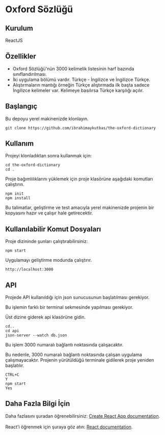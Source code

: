 # Oxford Sözlüğü

## Kurulum

ReactJS

## Özellikler

 - Oxford Sözlüğü'nün 3000 kelimelik listesinin harf bazında sınıflandırılması.
 - İki uygulama bölümü vardır. Türkçe - İngilizce ve İngilizce Türkçe.
 - Alıştırmaların mantığı örneğin Türkçe alıştırmada ilk başta sadece İngilizce kelimeler var. Kelimeye basılırsa Türkçe karşılığı açılır.

## Başlangıç

Bu depoyu yerel makinenizde klonlayın.

```
git clone https://github.com/ibrahimaykutbas/the-oxford-dictionary
```

## Kullanım

Projeyi klonladıktan sonra kullanmak için:

```
cd the-oxford-dictionary
cd .
```

Proje bağımlılıklarını yüklemek için proje klasörüne aşağıdaki komutları çalıştırın.

```
npm init
npm install
```

Bu talimatlar, geliştirme ve test amacıyla yerel makinenizde projenin bir kopyasını hazır ve çalışır hale getirecektir.

## Kullanılabilir Komut Dosyaları

Proje dizininde şunları çalıştırabilirsiniz:

```
npm start
```

Uygulamayı geliştirme modunda çalıştırır.

```
http://localhost:3000
```

## API

Projede API kullanıldığı için json sunucusunun başlatılması gerekiyor.

Bu işlemin farklı bir terminal sekmesinde yapılması gerekiyor.

Üst dizine giderek api klasörüne gidin.

```
cd..
cd api
json-server --watch db.json
```

Bu işlem 3000 numaralı bağlantı noktasında çalışacaktır.

Bu nedenle, 3000 numaralı bağlantı noktasında çalışan uygulama çalışmayacaktır. Projenin yürütüldüğü terminale gidilerek proje yeniden başlatılır.

```
CTRL+C
Y
npm start
Yes
```

## Daha Fazla Bilgi İçin
Daha fazlasını şuradan öğrenebilirsiniz: [Create React App documentation](https://create-react-app.dev/docs/getting-started/).<br/><br/>
React'i öğrenmek için şuraya göz atın: [React documentation](https://reactjs.org/).
